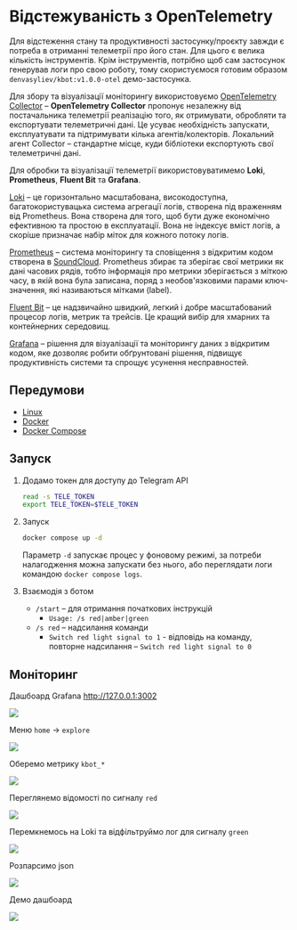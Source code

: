 # Відстежуваність з OpenTelemetry

Для відстеження стану та продуктивності застосунку/проєкту завжди є потреба в отриманні телеметрії про його стан. Для цього є велика кількість інструментів. Крім інструментів, потрібно щоб сам застосунок генерував логи про свою роботу, тому скористуємося готовим образом `denvasyliev/kbot:v1.0.0-otel` демо-застосунка.

Для збору та візуалізації моніторингу використовуємо [OpenTelemetry Collector](https://opentelemetry.io/docs/collector/) – **OpenTelemetry Collector** пропонує незалежну від постачальника телеметрії реалізацію того, як отримувати, обробляти та експортувати телеметричні дані. Це усуває необхідність запускати, експлуатувати та підтримувати кілька агентів/колекторів. Локальний агент Collector – стандартне місце, куди бібліотеки експортують свої телеметричні дані. 

Для обробки та візуалізації телеметрії використовуватимемо **Loki**, **Prometheus**, **Fluent Bit** та **Grafana**.

[Loki](https://grafana.com/docs/loki/latest/) – це горизонтально масштабована, високодоступна, багатокористувацька система агрегації логів, створена під враженням від Prometheus. Вона створена для того, щоб бути дуже економічно ефективною та простою в експлуатації. Вона не індексує вміст логів, а скоріше призначає набір міток для кожного потоку логів.

[Prometheus](https://prometheus.io/docs/introduction/overview/) – система моніторингу та сповіщення з відкритим кодом створена в [SoundCloud](https://soundcloud.com/). Prometheus збирає та зберігає свої метрики як дані часових рядів, тобто інформація про метрики зберігається з міткою часу, в якій вона була записана, поряд з необов'язковими парами ключ-значення, які називаються мітками (label).

[Fluent Bit](https://fluentbit.io/) – це надзвичайно швидкий, легкий і добре масштабований процесор логів, метрик та трейсів. Це кращий вибір для хмарних та контейнерних середовищ.

[Grafana](https://grafana.com/oss/grafana/) – рішення для візуалізації та моніторингу даних з відкритим кодом, яке дозволяє робити обґрунтовані рішення, підвищує продуктивність системи та спрощує усунення несправностей.

## Передумови

- [Linux](https://linux.org/pages/download/)
- [Docker](https://docs.docker.com/desktop/)
- [Docker Compose](https://docs.docker.com/compose/)

## Запуск

1. Додамо токен для доступу до Telegram API 
    
    ```sh
    read -s TELE_TOKEN
    export TELE_TOKEN=$TELE_TOKEN
    ```

2. Запуск
    
    ```sh
    docker compose up -d
    ```

    Параметр `-d` запускає процес у фоновому режимі, за потреби налагодження можна запускати без нього, або переглядати логи командою `docker compose logs`.

3. Взаємодія з ботом
   
   - `/start` – для отримання початкових інструкцій
     - `Usage: /s red|amber|green`
   - `/s red` – надсилання команди
     - `Switch red light signal to 1` - відповідь на команду, повторне надсилання – `Switch red light signal to 0`


## Моніторинг

Дашбоард Grafana <http://127.0.0.1:3002>

![](assets/01-grafana-dashboard.png)

Меню `home` -> `explore`

![](assets/02-home-explore.png)

Оберемо метрику `kbot_*`

![](assets/03-prometheus-kbot.png)

Переглянемо відомості по сигналу `red`

![](assets/04-prometheus-kbot-red-count.png)

Перемкнемось на Loki та відфільтруймо лог для сигналу `green`

![](assets/05-loki-green.png)

Розпарсимо json

![](assets/06-loki-json.png)

Демо дашбоард

![](assets/07-demo-dashboard.png)
